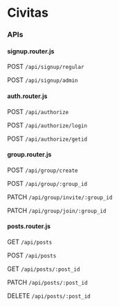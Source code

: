 # Civitas

### APIs

#### signup.router.js

POST `/api/signup/regular`

POST `/api/signup/admin`

#### auth.router.js

POST `/api/authorize` 

POST `/api/authorize/login`

POST `/api/authorize/getid`

#### group.router.js

POST `/api/group/create`

POST `/api/group/:group_id`

PATCH `/api/group/invite/:group_id`

PATCH `/api/group/join/:group_id`

#### posts.router.js

GET `/api/posts`

POST `/api/posts`

GET `/api/posts/:post_id`

PATCH `/api/posts/:post_id`

DELETE `/api/posts/:post_id`
